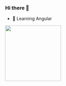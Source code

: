 ### Hi there 👋

- 🌱 Learning Angular

<div>
  <a href="https://github.com/MatSilva5">
  <img height="180em" src="https://github-readme-stats.vercel.app/api?username=MatSilva5&show_icons=true&show_icons=true&theme=tokyonight&include_all_commits=true&count_private=true"/>
</div>

